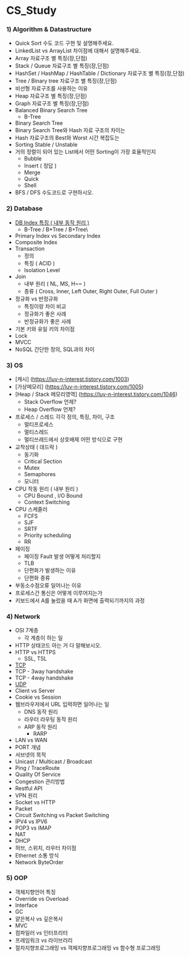 # CS_Study

### 1) Algorithm & Datastructure

- Quick Sort 수도 코드 구현 및 설명해주세요.
- LinkedList vs ArrayList 차이점에 대해서 설명해주세요.
- Array 자료구조 별 특징(장,단점)
- Stack / Queue 자료구조 별 특징(장,단점)
- HashSet / HashMap / HashTable / Dictionary 자료구조 별 특징(장,단점)
- Tree / Binary tree 자료구조 별 특징(장,단점)
- 비선형 자료구조를 사용하는 이유
- Heap 자료구조 별 특징(장,단점)
- Graph 자료구조 별 특징(장,단점)
- Balanced Binary Search Tree
  - B-Tree
- Binary Search Tree
- Binary Search Tree와 Hash 자료 구조의 차이는
- Hash 자료구조의 Best와 Worst 시간 복잡도는
- Sorting Stable / Unstable
- 거의 정렬이 되어 있는 List에서 어떤 Sorting이 가장 효율적인지
  - Bubble
  - Insert ( 정답 )
  - Merge
  - Quick
  - Shell
- BFS / DFS 수도코드로 구현하시오.

### 2) Database

- [DB Index 특징 ( 내부 동작 원리 )](https://github.com/travelbeeee/Tech_Knowledge/blob/main/DataBase/07_DB_Index.md)
  - B-Tree / B*Tree / B+Tree\
- Primary Index vs Secondary Index
- Composite Index
- Transaction
  - 정의
  - 특징 ( ACID )
  - Isolation Level
- Join
  - 내부 원리 ( NL, MS, H~~ )
  - 종류 ( Cross, Inner, Left Outer, Right Outer, Full Outer )
- 정규화 vs 반정규화
  - 특징이랑 차이 비교
  - 정규화가 좋은 사례
  - 반정규화가 좋은 사례
- 기본 키와 유일 키의 차이점
- Lock
- MVCC
- NoSQL 간단한 정의, SQL과의 차이

### 3) OS

- [캐시] (https://luv-n-interest.tistory.com/1003)
- [가상메모리] (https://luv-n-interest.tistory.com/1005)
- [Heap / Stack 메모리영역] (https://luv-n-interest.tistory.com/1046)
  - Stack Overflow 언제?
  - Heap Overflow 언제?
- 프로세스 / 스레드 각각 정의, 특징, 차이, 구조
  - 멀티프로세스
  - 멀티스레드
  - 멀티쓰레드에서 상호배제 어떤 방식으로 구현
- 교착상태 ( 데드락 )
  - 동기화
  - Critical Section
  - Mutex
  - Semaphores
  - 모니터
- CPU 작동 원리 ( 내부 원리 )
  - CPU Bound , I/O Bound
  - Context Switching
- CPU 스케줄러
  - FCFS
  - SJF
  - SRTF
  - Priority scheduling
  - RR
- 페이징
  - 페이징 Fault 발생 어떻게 처리할지
  - TLB
  - 단편화가 발생하는 이유
  - 단편화 종류
- 부동소수점오류 일어나는 이유
- 프로세스간 통신은 어떻게 이루어지는가
- 키보드에서 A를 눌렀을 때 A가 화면에 출력되기까지의 과정

### 4) Network

- OSI 7계층
  - 각 계층이 하는 일
- HTTP 상태코드 아는 거 다 말해보시오.
- HTTP vs HTTPS
  - SSL, TSL
-  [TCP](https://github.com/travelbeeee/Tech_Knowledge/blob/main/Network/11_TCP.md)
  - TCP - 3way handshake
  - TCP - 4way handshake
- [UDP](https://github.com/travelbeeee/Tech_Knowledge/blob/main/Network/14_UDP.md)
- Client vs Server
- Cookie vs Session
- 웹브라우저에서 URL 입력하면 일어나는 일
  - DNS 동작 원리
  - 라우터 라우팅 동작 원리
  - ARP 동작 원리
    - RARP
- LAN vs WAN
- PORT 개념
- 서브넷의 목적
- Unicast / Multicast / Broadcast
- Ping / TraceRoute
- Quality Of Service
- Congestion 관리방법
- Restful API
- VPN 원리
- Socket vs HTTP
- Packet
- Circuit Switching vs Packet Switching
- IPV4 vs IPV6
- POP3 vs IMAP
- NAT
- DHCP
- 허브, 스위치, 라우터 차이점
- Ethernet 소통 방식
- Network ByteOrder

### 5) OOP

- 객체지향언어 특징
- Override vs Overload
- Interface
- GC
- 얕은복사 vs 깊은복사
- MVC
- 컴파일러 vs 인터프리터
- 프레임워크 vs 라이브러리
- 절차지향프로그래밍 vs 객체지향프로그래밍 vs 함수형 프로그래밍
